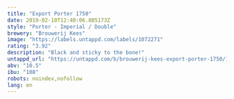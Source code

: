 ```yaml
---
title: "Export Porter 1750"
date: 2019-02-10T12:40:06.805173Z
style: "Porter - Imperial / Double"
brewery: "Brouwerij Kees"
image: "https://labels.untappd.com/labels/1072271"
rating: "3.92"
description: "Black and sticky to the bone!"
untappd_url: "https://untappd.com/b/brouwerij-kees-export-porter-1750/1072271"
abv: "10.5"
ibu: "108"
robots: noindex,nofollow
lang: en
---
```


